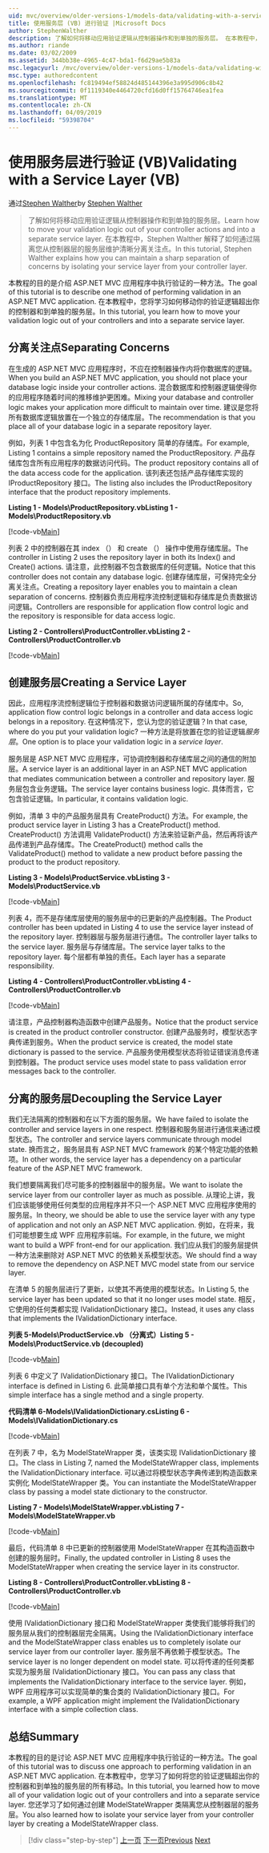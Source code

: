 ```yaml
---
uid: mvc/overview/older-versions-1/models-data/validating-with-a-service-layer-vb
title: 使用服务层 (VB) 进行验证 |Microsoft Docs
author: StephenWalther
description: 了解如何将移动应用验证逻辑从控制器操作和到单独的服务层。 在本教程中，Stephen Walther 解释了如何在...
ms.author: riande
ms.date: 03/02/2009
ms.assetid: 344bb38e-4965-4c47-bda1-f6d29ae5b83a
msc.legacyurl: /mvc/overview/older-versions-1/models-data/validating-with-a-service-layer-vb
msc.type: authoredcontent
ms.openlocfilehash: fc819494ef58824d485144396e3a995d906c8b42
ms.sourcegitcommit: 0f1119340e4464720cfd16d0ff15764746ea1fea
ms.translationtype: MT
ms.contentlocale: zh-CN
ms.lasthandoff: 04/09/2019
ms.locfileid: "59398704"
---
```

# <a name="validating-with-a-service-layer-vb"></a><span data-ttu-id="0fef9-104">使用服务层进行验证 (VB)</span><span class="sxs-lookup"><span data-stu-id="0fef9-104">Validating with a Service Layer (VB)</span></span>

<span data-ttu-id="0fef9-105">通过[Stephen Walther](https://github.com/StephenWalther)</span><span class="sxs-lookup"><span data-stu-id="0fef9-105">by [Stephen Walther](https://github.com/StephenWalther)</span></span>

> <span data-ttu-id="0fef9-106">了解如何将移动应用验证逻辑从控制器操作和到单独的服务层。</span><span class="sxs-lookup"><span data-stu-id="0fef9-106">Learn how to move your validation logic out of your controller actions and into a separate service layer.</span></span> <span data-ttu-id="0fef9-107">在本教程中，Stephen Walther 解释了如何通过隔离您从控制器层的服务层维护清晰分离关注点。</span><span class="sxs-lookup"><span data-stu-id="0fef9-107">In this tutorial, Stephen Walther explains how you can maintain a sharp separation of concerns by isolating your service layer from your controller layer.</span></span>


<span data-ttu-id="0fef9-108">本教程的目的是介绍 ASP.NET MVC 应用程序中执行验证的一种方法。</span><span class="sxs-lookup"><span data-stu-id="0fef9-108">The goal of this tutorial is to describe one method of performing validation in an ASP.NET MVC application.</span></span> <span data-ttu-id="0fef9-109">在本教程中，您将学习如何移动你的验证逻辑超出你的控制器和到单独的服务层。</span><span class="sxs-lookup"><span data-stu-id="0fef9-109">In this tutorial, you learn how to move your validation logic out of your controllers and into a separate service layer.</span></span>

## <a name="separating-concerns"></a><span data-ttu-id="0fef9-110">分离关注点</span><span class="sxs-lookup"><span data-stu-id="0fef9-110">Separating Concerns</span></span>

<span data-ttu-id="0fef9-111">在生成的 ASP.NET MVC 应用程序时，不应在控制器操作内将你数据库的逻辑。</span><span class="sxs-lookup"><span data-stu-id="0fef9-111">When you build an ASP.NET MVC application, you should not place your database logic inside your controller actions.</span></span> <span data-ttu-id="0fef9-112">混合数据库和控制器逻辑使得你的应用程序随着时间的推移维护更困难。</span><span class="sxs-lookup"><span data-stu-id="0fef9-112">Mixing your database and controller logic makes your application more difficult to maintain over time.</span></span> <span data-ttu-id="0fef9-113">建议是您将所有数据库逻辑放置在一个独立的存储库层。</span><span class="sxs-lookup"><span data-stu-id="0fef9-113">The recommendation is that you place all of your database logic in a separate repository layer.</span></span>

<span data-ttu-id="0fef9-114">例如，列表 1 中包含名为化 ProductRepository 简单的存储库。</span><span class="sxs-lookup"><span data-stu-id="0fef9-114">For example, Listing 1 contains a simple repository named the ProductRepository.</span></span> <span data-ttu-id="0fef9-115">产品存储库包含所有应用程序的数据访问代码。</span><span class="sxs-lookup"><span data-stu-id="0fef9-115">The product repository contains all of the data access code for the application.</span></span> <span data-ttu-id="0fef9-116">该列表还包括产品存储库实现的 IProductRepository 接口。</span><span class="sxs-lookup"><span data-stu-id="0fef9-116">The listing also includes the IProductRepository interface that the product repository implements.</span></span>

**<span data-ttu-id="0fef9-117">Listing 1 - Models\ProductRepository.vb</span><span class="sxs-lookup"><span data-stu-id="0fef9-117">Listing 1 - Models\ProductRepository.vb</span></span>**

[!code-vb[Main](validating-with-a-service-layer-vb/samples/sample1.vb)]

<span data-ttu-id="0fef9-118">列表 2 中的控制器在其 index （） 和 create （） 操作中使用存储库层。</span><span class="sxs-lookup"><span data-stu-id="0fef9-118">The controller in Listing 2 uses the repository layer in both its Index() and Create() actions.</span></span> <span data-ttu-id="0fef9-119">请注意，此控制器不包含数据库的任何逻辑。</span><span class="sxs-lookup"><span data-stu-id="0fef9-119">Notice that this controller does not contain any database logic.</span></span> <span data-ttu-id="0fef9-120">创建存储库层，可保持完全分离关注点。</span><span class="sxs-lookup"><span data-stu-id="0fef9-120">Creating a repository layer enables you to maintain a clean separation of concerns.</span></span> <span data-ttu-id="0fef9-121">控制器负责应用程序流控制逻辑和存储库是负责数据访问逻辑。</span><span class="sxs-lookup"><span data-stu-id="0fef9-121">Controllers are responsible for application flow control logic and the repository is responsible for data access logic.</span></span>

**<span data-ttu-id="0fef9-122">Listing 2 - Controllers\ProductController.vb</span><span class="sxs-lookup"><span data-stu-id="0fef9-122">Listing 2 - Controllers\ProductController.vb</span></span>**

[!code-vb[Main](validating-with-a-service-layer-vb/samples/sample2.vb)]

## <a name="creating-a-service-layer"></a><span data-ttu-id="0fef9-123">创建服务层</span><span class="sxs-lookup"><span data-stu-id="0fef9-123">Creating a Service Layer</span></span>

<span data-ttu-id="0fef9-124">因此，应用程序流控制逻辑位于控制器和数据访问逻辑所属的存储库中。</span><span class="sxs-lookup"><span data-stu-id="0fef9-124">So, application flow control logic belongs in a controller and data access logic belongs in a repository.</span></span> <span data-ttu-id="0fef9-125">在这种情况下，您认为您的验证逻辑？</span><span class="sxs-lookup"><span data-stu-id="0fef9-125">In that case, where do you put your validation logic?</span></span> <span data-ttu-id="0fef9-126">一种方法是将放置在您的验证逻辑*服务层*。</span><span class="sxs-lookup"><span data-stu-id="0fef9-126">One option is to place your validation logic in a *service layer*.</span></span>

<span data-ttu-id="0fef9-127">服务层是 ASP.NET MVC 应用程序，可协调控制器和存储库层之间的通信的附加层。</span><span class="sxs-lookup"><span data-stu-id="0fef9-127">A service layer is an additional layer in an ASP.NET MVC application that mediates communication between a controller and repository layer.</span></span> <span data-ttu-id="0fef9-128">服务层包含业务逻辑。</span><span class="sxs-lookup"><span data-stu-id="0fef9-128">The service layer contains business logic.</span></span> <span data-ttu-id="0fef9-129">具体而言，它包含验证逻辑。</span><span class="sxs-lookup"><span data-stu-id="0fef9-129">In particular, it contains validation logic.</span></span>

<span data-ttu-id="0fef9-130">例如，清单 3 中的产品服务层具有 CreateProduct() 方法。</span><span class="sxs-lookup"><span data-stu-id="0fef9-130">For example, the product service layer in Listing 3 has a CreateProduct() method.</span></span> <span data-ttu-id="0fef9-131">CreateProduct() 方法调用 ValidateProduct() 方法来验证新产品，然后再将该产品传递到产品存储库。</span><span class="sxs-lookup"><span data-stu-id="0fef9-131">The CreateProduct() method calls the ValidateProduct() method to validate a new product before passing the product to the product repository.</span></span>

**<span data-ttu-id="0fef9-132">Listing 3 - Models\ProductService.vb</span><span class="sxs-lookup"><span data-stu-id="0fef9-132">Listing 3 - Models\ProductService.vb</span></span>**

[!code-vb[Main](validating-with-a-service-layer-vb/samples/sample3.vb)]

<span data-ttu-id="0fef9-133">列表 4，而不是存储库层使用的服务层中的已更新的产品控制器。</span><span class="sxs-lookup"><span data-stu-id="0fef9-133">The Product controller has been updated in Listing 4 to use the service layer instead of the repository layer.</span></span> <span data-ttu-id="0fef9-134">控制器层与服务层进行通信。</span><span class="sxs-lookup"><span data-stu-id="0fef9-134">The controller layer talks to the service layer.</span></span> <span data-ttu-id="0fef9-135">服务层与存储库层。</span><span class="sxs-lookup"><span data-stu-id="0fef9-135">The service layer talks to the repository layer.</span></span> <span data-ttu-id="0fef9-136">每个层都有单独的责任。</span><span class="sxs-lookup"><span data-stu-id="0fef9-136">Each layer has a separate responsibility.</span></span>

**<span data-ttu-id="0fef9-137">Listing 4 - Controllers\ProductController.vb</span><span class="sxs-lookup"><span data-stu-id="0fef9-137">Listing 4 - Controllers\ProductController.vb</span></span>**

[!code-vb[Main](validating-with-a-service-layer-vb/samples/sample4.vb)]

<span data-ttu-id="0fef9-138">请注意，产品控制器构造函数中创建产品服务。</span><span class="sxs-lookup"><span data-stu-id="0fef9-138">Notice that the product service is created in the product controller constructor.</span></span> <span data-ttu-id="0fef9-139">创建产品服务时，模型状态字典传递到服务。</span><span class="sxs-lookup"><span data-stu-id="0fef9-139">When the product service is created, the model state dictionary is passed to the service.</span></span> <span data-ttu-id="0fef9-140">产品服务使用模型状态将验证错误消息传递到控制器。</span><span class="sxs-lookup"><span data-stu-id="0fef9-140">The product service uses model state to pass validation error messages back to the controller.</span></span>

## <a name="decoupling-the-service-layer"></a><span data-ttu-id="0fef9-141">分离的服务层</span><span class="sxs-lookup"><span data-stu-id="0fef9-141">Decoupling the Service Layer</span></span>

<span data-ttu-id="0fef9-142">我们无法隔离的控制器和在以下方面的服务层。</span><span class="sxs-lookup"><span data-stu-id="0fef9-142">We have failed to isolate the controller and service layers in one respect.</span></span> <span data-ttu-id="0fef9-143">控制器和服务层进行通信来通过模型状态。</span><span class="sxs-lookup"><span data-stu-id="0fef9-143">The controller and service layers communicate through model state.</span></span> <span data-ttu-id="0fef9-144">换而言之，服务层具有 ASP.NET MVC framework 的某个特定功能的依赖项。</span><span class="sxs-lookup"><span data-stu-id="0fef9-144">In other words, the service layer has a dependency on a particular feature of the ASP.NET MVC framework.</span></span>

<span data-ttu-id="0fef9-145">我们想要隔离我们尽可能多的控制器层中的服务层。</span><span class="sxs-lookup"><span data-stu-id="0fef9-145">We want to isolate the service layer from our controller layer as much as possible.</span></span> <span data-ttu-id="0fef9-146">从理论上讲，我们应该能够使用任何类型的应用程序并不只一个 ASP.NET MVC 应用程序使用的服务层。</span><span class="sxs-lookup"><span data-stu-id="0fef9-146">In theory, we should be able to use the service layer with any type of application and not only an ASP.NET MVC application.</span></span> <span data-ttu-id="0fef9-147">例如，在将来，我们可能想要生成 WPF 应用程序前端。</span><span class="sxs-lookup"><span data-stu-id="0fef9-147">For example, in the future, we might want to build a WPF front-end for our application.</span></span> <span data-ttu-id="0fef9-148">我们应从我们的服务层提供一种方法来删除对 ASP.NET MVC 的依赖关系模型状态。</span><span class="sxs-lookup"><span data-stu-id="0fef9-148">We should find a way to remove the dependency on ASP.NET MVC model state from our service layer.</span></span>

<span data-ttu-id="0fef9-149">在清单 5 的服务层进行了更新，以使其不再使用的模型状态。</span><span class="sxs-lookup"><span data-stu-id="0fef9-149">In Listing 5, the service layer has been updated so that it no longer uses model state.</span></span> <span data-ttu-id="0fef9-150">相反，它使用的任何类都实现 IValidationDictionary 接口。</span><span class="sxs-lookup"><span data-stu-id="0fef9-150">Instead, it uses any class that implements the IValidationDictionary interface.</span></span>

**<span data-ttu-id="0fef9-151">列表 5-Models\ProductService.vb （分离式）</span><span class="sxs-lookup"><span data-stu-id="0fef9-151">Listing 5 - Models\ProductService.vb (decoupled)</span></span>**

[!code-vb[Main](validating-with-a-service-layer-vb/samples/sample5.vb)]

<span data-ttu-id="0fef9-152">列表 6 中定义了 IValidationDictionary 接口。</span><span class="sxs-lookup"><span data-stu-id="0fef9-152">The IValidationDictionary interface is defined in Listing 6.</span></span> <span data-ttu-id="0fef9-153">此简单接口具有单个方法和单个属性。</span><span class="sxs-lookup"><span data-stu-id="0fef9-153">This simple interface has a single method and a single property.</span></span>

**<span data-ttu-id="0fef9-154">代码清单 6-Models\IValidationDictionary.cs</span><span class="sxs-lookup"><span data-stu-id="0fef9-154">Listing 6 - Models\IValidationDictionary.cs</span></span>**

[!code-vb[Main](validating-with-a-service-layer-vb/samples/sample6.vb)]

<span data-ttu-id="0fef9-155">在列表 7 中，名为 ModelStateWrapper 类，该类实现 IValidationDictionary 接口。</span><span class="sxs-lookup"><span data-stu-id="0fef9-155">The class in Listing 7, named the ModelStateWrapper class, implements the IValidationDictionary interface.</span></span> <span data-ttu-id="0fef9-156">可以通过将模型状态字典传递到构造函数来实例化 ModelStateWrapper 类。</span><span class="sxs-lookup"><span data-stu-id="0fef9-156">You can instantiate the ModelStateWrapper class by passing a model state dictionary to the constructor.</span></span>

**<span data-ttu-id="0fef9-157">Listing 7 - Models\ModelStateWrapper.vb</span><span class="sxs-lookup"><span data-stu-id="0fef9-157">Listing 7 - Models\ModelStateWrapper.vb</span></span>**

[!code-vb[Main](validating-with-a-service-layer-vb/samples/sample7.vb)]

<span data-ttu-id="0fef9-158">最后，代码清单 8 中已更新的控制器使用 ModelStateWrapper 在其构造函数中创建的服务层时。</span><span class="sxs-lookup"><span data-stu-id="0fef9-158">Finally, the updated controller in Listing 8 uses the ModelStateWrapper when creating the service layer in its constructor.</span></span>

**<span data-ttu-id="0fef9-159">Listing 8 - Controllers\ProductController.vb</span><span class="sxs-lookup"><span data-stu-id="0fef9-159">Listing 8 - Controllers\ProductController.vb</span></span>**

[!code-vb[Main](validating-with-a-service-layer-vb/samples/sample8.vb)]

<span data-ttu-id="0fef9-160">使用 IValidationDictionary 接口和 ModelStateWrapper 类使我们能够将我们的服务层从我们的控制器层完全隔离。</span><span class="sxs-lookup"><span data-stu-id="0fef9-160">Using the IValidationDictionary interface and the ModelStateWrapper class enables us to completely isolate our service layer from our controller layer.</span></span> <span data-ttu-id="0fef9-161">服务层不再依赖于模型状态。</span><span class="sxs-lookup"><span data-stu-id="0fef9-161">The service layer is no longer dependent on model state.</span></span> <span data-ttu-id="0fef9-162">可以将传递的任何类都实现为服务层 IValidationDictionary 接口。</span><span class="sxs-lookup"><span data-stu-id="0fef9-162">You can pass any class that implements the IValidationDictionary interface to the service layer.</span></span> <span data-ttu-id="0fef9-163">例如，WPF 应用程序可以实现简单的集合类的 IValidationDictionary 接口。</span><span class="sxs-lookup"><span data-stu-id="0fef9-163">For example, a WPF application might implement the IValidationDictionary interface with a simple collection class.</span></span>

## <a name="summary"></a><span data-ttu-id="0fef9-164">总结</span><span class="sxs-lookup"><span data-stu-id="0fef9-164">Summary</span></span>

<span data-ttu-id="0fef9-165">本教程的目的是讨论 ASP.NET MVC 应用程序中执行验证的一种方法。</span><span class="sxs-lookup"><span data-stu-id="0fef9-165">The goal of this tutorial was to discuss one approach to performing validation in an ASP.NET MVC application.</span></span> <span data-ttu-id="0fef9-166">在本教程中，您学习了如何将您的验证逻辑超出你的控制器和到单独的服务层的所有移动。</span><span class="sxs-lookup"><span data-stu-id="0fef9-166">In this tutorial, you learned how to move all of your validation logic out of your controllers and into a separate service layer.</span></span> <span data-ttu-id="0fef9-167">您还学习了如何通过创建 ModelStateWrapper 类隔离您从控制器层的服务层。</span><span class="sxs-lookup"><span data-stu-id="0fef9-167">You also learned how to isolate your service layer from your controller layer by creating a ModelStateWrapper class.</span></span>

> [!div class="step-by-step"]
> <span data-ttu-id="0fef9-168">[上一页](validating-with-the-idataerrorinfo-interface-vb.md)
> [下一页](validation-with-the-data-annotation-validators-vb.md)</span><span class="sxs-lookup"><span data-stu-id="0fef9-168">[Previous](validating-with-the-idataerrorinfo-interface-vb.md)
[Next](validation-with-the-data-annotation-validators-vb.md)</span></span>
